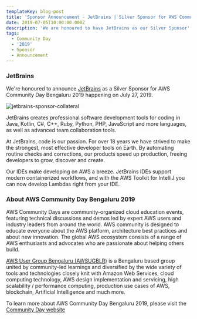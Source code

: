 ```yaml
---
templateKey: blog-post
title: 'Sponsor Announcement - JetBrains | Silver Sponsor for AWS Community Day 2019'
date: 2019-07-05T10:00:00.000Z
description: 'We are honoured to have JetBrains as our Silver Sponsor'
tags:
  - Community Day
  - '2019'
  - Sponsor
  - Announcement
---
```


### JetBrains 

We're honoured to announce [JetBrains](https://www.jetbrains.com/) as a Silver Sponsor for AWS Community Day Bengaluru 2019 happening on July 27, 2019.

![jetbrains-sponsor-collateral](/img/communityday2019/jetbrains.png)

JetBrains creates professional software development tools for coding in Java, Kotlin, C#, C++, Ruby, Python, PHP, JavaScript and more languages, as well as advanced team collaboration tools.

At JetBrains, code is our passion. For over 18 years we have strived to make the strongest, most effective developer tools on Earth. By automating routine checks and corrections, our products speed up production, freeing developers to grow, discover and create.

Our IDEs make developing on AWS a breeze. JetBrains IDEs support modern containerized workflows, and with the AWS Toolkit for IntelliJ you can now develop Lambdas right from your IDE.


### About AWS Community Day Bengaluru 2019

AWS Community Days are community-organized cloud education events, featuring technical discussions and demos led by expert AWS users and industry leaders from around the world. AWS community is designed to educate everyone about the AWS platform, architecture best practices and about new innovation. The global AWS ecosystem consists of a range of AWS enthusiasts and advocates who are passionate about helping others build.

[AWS User Group Bengaluru (AWSUGBLR)](https://awsugblr.in) is a Bengaluru based group united by community-led learnings and diversified by the wide variety of tools and technologies closely knit with Amazon Web Services, cloud computing technology, AWS design implementation and servicing, high scalability / performance computing, production use cases of AWS, blockchain, Artificial Intelligence and much more. 

To learn more about AWS Community Day Bengaluru 2019, please visit the [Community Day website](https://communityday.awsugblr.in)

